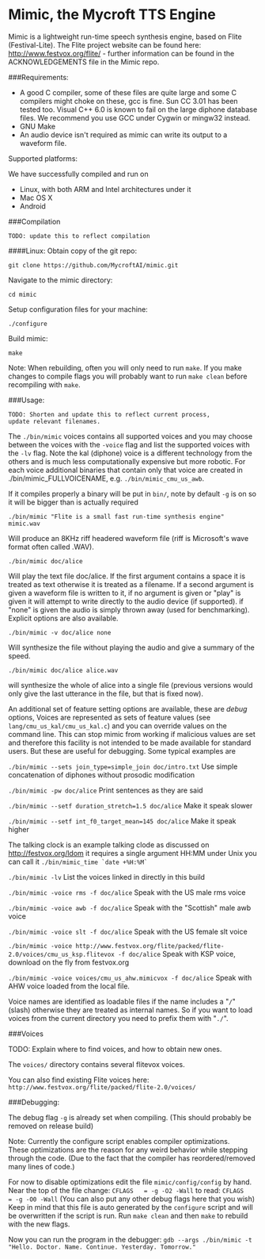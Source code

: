 Mimic, the Mycroft TTS Engine
==========

Mimic is a lightweight run-time speech synthesis engine, based on
Flite (Festival-Lite). The Flite project website can be found
here: http://www.festvox.org/flite/ - further information can be found
in the ACKNOWLEDGEMENTS file in the Mimic repo.

###Requirements:

- A good C compiler, some of these files are quite large and some C
  compilers might choke on these, gcc is fine.  Sun CC 3.01 has been
  tested too.  Visual C++ 6.0 is known to fail on the large diphone
  database files.  We recommend you use GCC under Cygwin or mingw32
  instead.
- GNU Make
- An audio device isn't required as mimic can write its output to
  a waveform file.

Supported platforms:

We have successfully compiled and run on

- Linux, with both ARM and Intel architectures under it
- Mac OS X
- Android

###Compilation

    TODO: update this to reflect compilation
####Linux:
  Obtain copy of the git repo:
  
  `git clone https://github.com/MycroftAI/mimic.git`
  
  Navigate to the mimic directory:
  
  `cd mimic`
  
  Setup configuration files for your machine: 
  
  `./configure`
  
  Build mimic:
  
  `make`
  
  Note: When rebuilding, often you will only need to run `make`. 
  If you make changes to compile flags you will probably want to 
  run `make clean` before recompiling with `make`. 

###Usage:

    TODO: Shorten and update this to reflect current process,
    update relevant filenames.

The `./bin/mimic` voices contains all supported voices and you may
choose between the voices with the `-voice` flag and list the supported
voices with the `-lv` flag.  Note the kal (diphone) voice is a different
technology from the others and is much less computationally expensive
but more robotic.  For each voice additional binaries that contain
only that voice are created in ./bin/mimic_FULLVOICENAME,
e.g. `./bin/mimic_cmu_us_awb`.

If it compiles properly a binary will be put in `bin/`, note by
default `-g` is on so it will be bigger than is actually required

   `./bin/mimic "Flite is a small fast run-time synthesis engine" mimic.wav`

Will produce an 8KHz riff headered waveform file (riff is Microsoft's
wave format often called .WAV).

   `./bin/mimic doc/alice`

Will play the text file doc/alice.  If the first argument contains
a space it is treated as text otherwise it is treated as a filename.
If a second argument is given a waveform file is written to it,
if no argument is given or "play" is given it will attempt to
write directly to the audio device (if supported).  if "none"
is given the audio is simply thrown away (used for benchmarking).
Explicit options are also available.

   `./bin/mimic -v doc/alice none`

Will synthesize the file without playing the audio and give a summary
of the speed.

   `./bin/mimic doc/alice alice.wav`

will synthesize the whole of alice into a single file (previous
versions would only give the last utterance in the file, but
that is fixed now).

An additional set of feature setting options are available, these are
*debug* options, Voices are represented as sets of feature values (see
`lang/cmu_us_kal/cmu_us_kal.c`) and you can override values on the
command line.  This can stop mimic from working if malicious values
are set and therefore this facility is not intended to be made
available for standard users.  But these are useful for
debugging.  Some typical examples are

`./bin/mimic --sets join_type=simple_join doc/intro.txt`
     Use simple concatenation of diphones without prosodic modification

`./bin/mimic -pw doc/alice`
     Print sentences as they are said

`./bin/mimic --setf duration_stretch=1.5 doc/alice`
     Make it speak slower

`./bin/mimic --setf int_f0_target_mean=145 doc/alice`
     Make it speak higher

The talking clock is an example talking clode as discussed on
http://festvox.org/ldom it requires a single argument HH:MM
under Unix you can call it
    ``./bin/mimic_time `date +%H:%M` `` 

`./bin/mimic -lv`
    List the voices linked in directly in this build

`./bin/mimic -voice rms -f doc/alice`
    Speak with the US male rms voice

`./bin/mimic -voice awb -f doc/alice`
    Speak with the "Scottish" male awb voice

`./bin/mimic -voice slt -f doc/alice`
    Speak with the US female slt voice


`./bin/mimic -voice http://www.festvox.org/flite/packed/flite-2.0/voices/cmu_us_ksp.flitevox -f doc/alice`
    Speak with KSP voice, download on the fly from festvox.org 

`./bin/mimic -voice voices/cmu_us_ahw.mimicvox -f doc/alice`
    Speak with AHW voice loaded from the local file.

Voice names are identified as loadable files if the name includes a
"`/`" (slash) otherwise they are treated as internal names.  So if you
want to load voices from the current directory you need to prefix them
with "`./`".

###Voices

TODO: Explain where to find voices, and how to obtain new ones.

The `voices/` directory contains several flitevox voices.

You can also find existing Flite voices here: 
  `http://www.festvox.org/flite/packed/flite-2.0/voices/`

###Debugging:

  The debug flag `-g` is already set when compiling. (This should 
  probably be removed on release build)

  Note: Currently the configure script enables compiler optimizations.  
  These optimizations are the reason for any weird behavior while
  stepping through the code. (Due to the fact that the compiler has
  reordered/removed many lines of code.) 

  For now to disable optimizations edit the file `mimic/config/config`
  by hand. Near the top of the file change: `CFLAGS   = -g -O2 -Wall` 
  to read: `CFLAGS   = -g -O0 -Wall`
  (You can also put any other debug flags here that you wish) 
  Keep in mind that this file is auto generated by the `configure`
  script and will be overwritten if the script is run. 
  Run `make clean` and then `make` to rebuild with the new flags.

  Now you can run the program in the debugger:
  `gdb --args ./bin/mimic -t "Hello. Doctor. Name. Continue. Yesterday. Tomorrow."`
